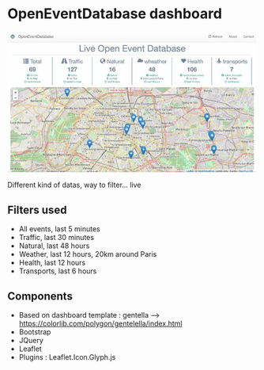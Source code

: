 # OpenEventDatabase dashboard

<img src="img/Screenshot.jpg" width="700">

Different kind of datas, way to filter... live

## Filters used

* All events, last 5 minutes
* Traffic, last 30 minutes
* Natural, last 48 hours
* Weather, last 12 hours, 20km around Paris
* Health, last 12 hours
* Transports, last 6 hours

## Components

* Based on dashboard template : gentella --> https://colorlib.com/polygon/gentelella/index.html
* Bootstrap
* JQuery
* Leaflet
* Plugins : Leaflet.Icon.Glyph.js


